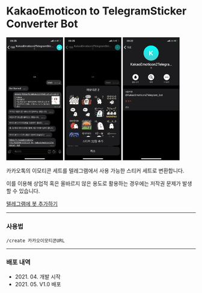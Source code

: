﻿# KakaoEmoticon to TelegramSticker Converter Bot

<img src="Images/app_1.jpg" width="30%" height="30%" alt="Screenshot"></img>
<img src="Images/app_2.jpg" width="30%" height="30%" alt="Screenshot"></img>
<img src="Images/app_3.jpg" width="30%" height="30%" alt="Screenshot"></img>

카카오톡의 이모티콘 세트를 텔레그램에서 사용 가능한 스티커 세트로 변환합니다.

이를 이용해 상업적 혹은 올바르지 않은 용도로 활용하는 경우에는 저작권 문제가 발생할 수 있습니다.

<a href="https://t.me/KakaoEmoticon2Telegram_bot">텔레그램에 봇 추가하기</a>

***

### 사용법

```
/create 카카오이모티콘URL
```

***

### 배포 내역
* 2021\. 04\. 개발 시작
* 2021\. 05\. V1\.0 배포
